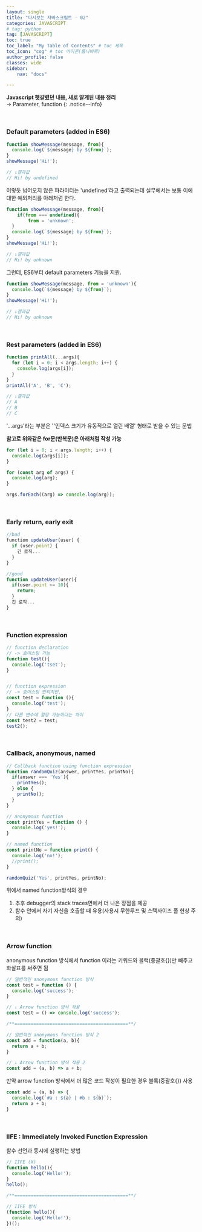 ```yaml
---
layout: single
title: "다시보는 자바스크립트 - 02"
categories: JAVASCRIPT
# tag: python
tag: [JAVASCRIPT]
toc: true
toc_label: "My Table of Contents" # toc 제목
toc_icon: "cog" # toc 아이콘(톱니바퀴)
author_profile: false
classes: wide
sidebar:
    nav: "docs"

---
```




**Javascript 헷갈렸던 내용, 새로 알게된 내용 정리** 
<br> → Parameter, function
{: .notice--info}

<br>

### Default parameters (added in ES6)

```javascript
function showMessage(message, from){
  console.log(`${message} by ${from}`);
}
showMessage('Hi!');

// ↓결과값 
// Hi! by undefined
```

이렇듯 넘어오지 않은 파라미터는 'undefined'라고 출력되는데 실무에서는 보통 이에 대한 예외처리를 아래처럼 한다.

```javascript
function showMessage(message, from){
	if(from === undefined){
		from = 'unknown';
  }
  console.log(`${message} by ${from}`);
}
showMessage('Hi!');

// ↓결과값
// Hi! by unknown
```

그런데, ES6부터 default parameters 기능을 지원.

```javascript
function showMessage(message, from = 'unknown'){
  console.log(`${message} by ${from}`);
}
showMessage('Hi!');

// ↓결과값
// Hi! by unknown
```

<br>

### Rest parameters (added in ES6)

```javascript
function printAll(...args){
  for (let i = 0; i < args.length; i++) {
    console.log(args[i]);
  }
}
printAll('A', 'B', 'C');

// ↓결과값 
// A
// B
// C
```

'...args'라는 부분은 ''인덱스 크기가 유동적으로 열린 배열' 형태로 받을 수 있는 문법

**참고로 위와같은 for문(반복문)은 아래처럼 작성 가능**

```javascript
for (let i = 0; i < args.length; i++) {
  console.log(args[i]);
}

for (const arg of args) {
  console.log(arg);
}

args.forEach((arg) => console.log(arg));
```

<br>

### Early return, early exit

```javascript
//bad
functiom updateUser(user) {
  if (user.point) {
    긴 로직...
  }
}

//good
function updateUser(user){
  if(user.point <= 10){
    return;
  }
  긴 로직...
}
```

<br>

### Function expression

```javascript
// function declaration
// -> 호이스팅 가능
function test(){
  console.log('tset');
}


// function expression
// -> 호이스팅 안되지만,
const test = function (){
  console.log('test');
}
// 다른 변수에 할당 가능하다는 차이
const test2 = test;
test2();
```

<br>

### Callback, anonymous, named

```javascript
// Callback function using function expression
function randomQuiz(answer, printYes, printNo){
  if(answer === 'Yes'){
    printYes();
  } else {
    printNo();
  }
}

// anonymous function
const printYes = function () {
  console.log('yes!');
}

// named function
const printNo = function print() {
  console.log('no!');
  //print();
}

randomQuiz('Yes', printYes, printNo);
```

위에서 named function방식의 경우

1. 추후 debugger의 stack traces면에서 더 나은 장점을 제공
2. 함수 안에서 자기 자신을 호출할 때 유용(사용시 무한루프 및 스택사이즈 풀 현상 주의)

<br>

### Arrow function

anonymous function 방식에서 
function 이라는 키워드와 블럭(중괄호{})만 빼주고 화살표를 써주면 됨

```javascript
// 일반적인 anonymous function 방식
const test = function () {
  console.log('success');
}

// ↓ Arrow function 방식 적용
const test = () => console.log('success');

/**==========================================**/

// 일반적인 anonymous function 방식 2
const add = function(a, b){
  return a + b;
}

// ↓ Arrow function 방식 적용 2
const add = (a, b) => a + b; 
```

만약 arrow function 방식에서 더 많은 코드 작성이 필요한 경우 블록(중괄호{}) 사용

```javascript
const add = (a, b) => {
  console.log(`#a : ${a} | #b : ${b}`);
  return a + b;
}
```

<br>

### IIFE : Immediately Invoked Function Expression

함수 선언과 동시에 실행하는 방법

```javascript
// IIFE (X)
function hello(){
  console.log('Hello!');
}
hello();

/**==========================================**/

// IIFE 방식
(function hello(){
  console.log('Hello!');
})();
```

